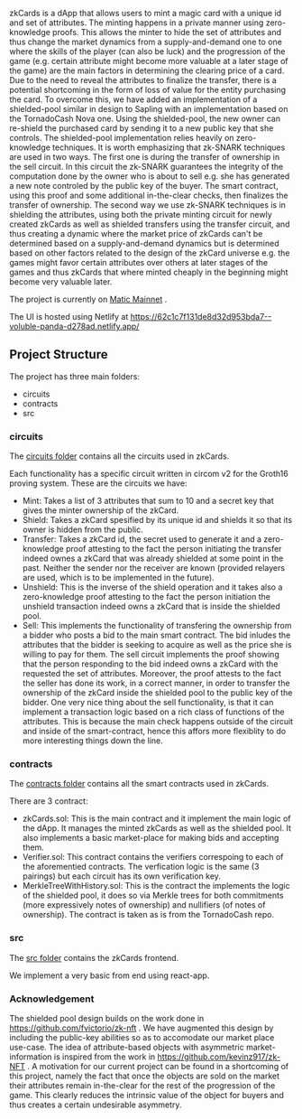 zkCards is a dApp that allows users to mint a magic card with a unique id and set of attributes. The minting happens in a private manner using zero-knowledge proofs. This allows the minter to hide the set of attributes and thus change the market dynamics from a supply-and-demand one to one where the skills of the player (can also be luck) and the progression of the game (e.g. certain attribute might become more valuable at a later stage of the game) are the main factors in determining the clearing price of a card.
Due to the need to reveal the attributes to finalize the transfer, there is a potential shortcoming in the form of loss of value for the entity purchasing the card. To overcome this, we have added an implementation of a shielded-pool similar in design to Sapling with an implementation based on the TornadoCash Nova one. Using the shielded-pool, the new owner can re-shield the purchased card by sending it to a new public key that she controls. The shielded-pool implementation relies heavily on zero-knowledge techniques.
It is worth emphasizing that zk-SNARK techniques are used in two ways. The first one is during the transfer of ownership in the sell circuit. In this circuit the zk-SNARK guarantees the integrity of the computation done by the owner who is about to sell e.g. she has generated a new note controled by the public key of the buyer. The smart contract, using this proof and some additional in-the-clear checks, then finalizes the transfer of ownership.
The second way we use zk-SNARK techniques is in shielding the attributes, using both the private minting circuit for newly created zkCards as well as shielded transfers using the transfer circuit, and thus creating a dynamic where the market price of zkCards can't be determined based on a supply-and-demand dynamics but is determined based on other factors related to the design of the zkCard universe e.g. the games might favor certain attributes over others at later stages of the games and thus zkCards that where minted cheaply in the beginning might become very valuable later.


<!-- The project is currently on [Matic Mainnet](https://polygonscan.com/address/0x2b14444b5bc4549e080e03a92748b00fe7287745#code) -->

The project is currently on [Matic Mainnet](https://polygonscan.com/address/0x2b14444b5bc4549e080e03a92748b00fe7287745#code) .

The UI is hosted using Netlify at https://62c1c7f131de8d32d953bda7--voluble-panda-d278ad.netlify.app/




## Project Structure

The project has three main folders:

- circuits
- contracts
- src

### circuits

The [circuits folder](/circuits/) contains all the circuits used in zkCards.

Each functionality has a specific circuit written in circom v2 for the Groth16 proving system. These are the circuits we have:
- Mint: Takes a list of 3 attributes that sum to 10 and a secret key that gives the minter ownership of the zkCard.
- Shield: Takes a zkCard spesified by its unique id and shields it so that its owner is hidden from the public.
- Transfer: Takes a zkCard id, the secret used to generate it and a zero-knowledge proof attesting to the fact the person initiating the transfer indeed ownes a zkCard that was already shielded at some point in the past. Neither the sender nor the receiver are known (provided relayers are used, which is to be implemented in the future).
- Unshield: This is the inverse of the shield operation and it takes also a zero-knowledge proof attesting to the fact the person initiation the unshield transaction indeed owns a zkCard that is inside the shielded pool.
- Sell: This implements the functionality of transfering the ownership from a bidder who posts a bid to the main smart contract. The bid inludes the attributes that the bidder is seeking to acquire as well as the price she is willing to pay for them. The sell circuit implements the proof showing that the person responding to the bid indeed owns a zkCard with the requested the set of attributes. Moreover, the proof attests to the fact the seller has done its work, in a correct manner, in order to transfer the ownership of the zkCard inside the shielded pool to the public key of the bidder. One very nice thing about the sell functionality, is that it can implement a transaction logic based on a rich class of functions of the attributes. This is because the main check happens outside of the circuit and inside of the smart-contract, hence this affors more flexiblity to do more interesting things down the line.

### contracts

The [contracts folder](/contracts/) contains all the smart contracts used in zkCards.

There are 3 contract:
- zkCards.sol: This is the main contract and it implement the main logic of the dApp. It manages the minted zkCards as well as the shielded pool. It also implements a basic market-place for making bids and accepting them.
- Verifier.sol: This contract contains the verifiers correspoing to each of the aforementied contracts. The verfication logic is the same (3 pairings) but each circuit has its own verification key.
- MerkleTreeWithHistory.sol: This is the contract the implements the logic of the shielded pool, it does so via Merkle trees for both commitments (more expressively notes of ownership) and nullifiers (of notes of ownership). The contract is taken as is from the TornadoCash repo.


### src

The [src folder](/src/) contains the zkCards frontend.

We implement a very basic from end using react-app.

### Acknowledgement 
The shielded pool design builds on the work done in https://github.com/fvictorio/zk-nft . We have augmented this design by including the public-key abilities so as to accomodate our market place use-case.
The idea of attribute-based objects with asymmetric market-information is inspired from the work in https://github.com/kevinz917/zk-NFT . A motivation for our current project can be found in a shortcoming of this project, namely the fact that once the objects are sold on the market their attributes remain in-the-clear for the rest of the progression of the game. This clearly reduces the intrinsic value of the object for buyers and thus creates a certain undesirable asymmetry.